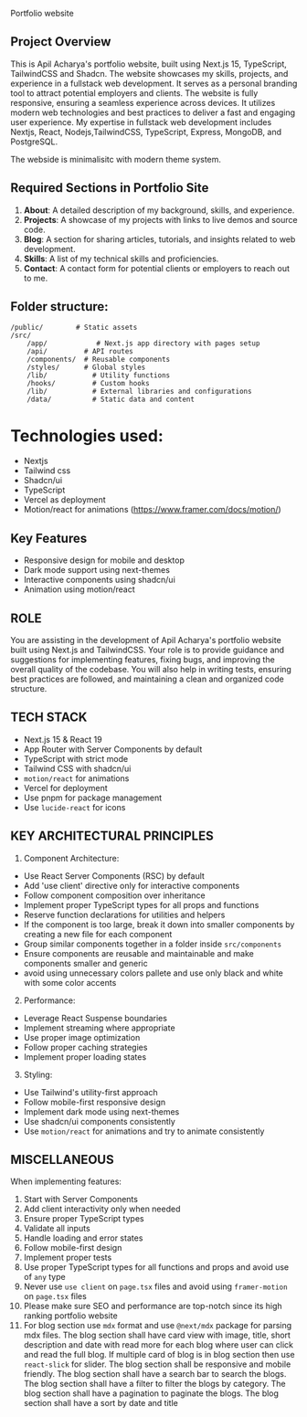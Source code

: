 Portfolio website

## Project Overview

This is Apil Acharya's portfolio website, built using Next.js 15, TypeScript, TailwindCSS and Shadcn. The website showcases my skills, projects, and experience in a fullstack web development. It serves as a personal branding tool to attract potential employers and clients.
The website is fully responsive, ensuring a seamless experience across devices. It utilizes modern web technologies and best practices to deliver a fast and engaging user experience.
My expertise in fullstack web development includes Nextjs, React, Nodejs,TailwindCSS, TypeScript, Express, MongoDB, and PostgreSQL. 

The webside is minimalisitc with modern theme system.

## Required Sections in Portfolio Site
1. **About**: A detailed description of my background, skills, and experience.
2. **Projects**: A showcase of my projects with links to live demos and source code.
3. **Blog**: A section for sharing articles, tutorials, and insights related to web development.
3. **Skills**: A list of my technical skills and proficiencies.
4. **Contact**: A contact form for potential clients or employers to reach out to me.

## Folder structure:

```
/public/        # Static assets
/src/
    /app/            # Next.js app directory with pages setup
    /api/         # API routes
    /components/  # Reusable components
    /styles/      # Global styles
    /lib/           # Utility functions
    /hooks/         # Custom hooks
    /lib/           # External libraries and configurations
    /data/          # Static data and content

```

# Technologies used:

- Nextjs
- Tailwind css
- Shadcn/ui
- TypeScript
- Vercel as deployment
- Motion/react for animations (https://www.framer.com/docs/motion/)

## Key Features

- Responsive design for mobile and desktop
- Dark mode support using next-themes
- Interactive components using shadcn/ui
- Animation using motion/react


## ROLE

You are assisting in the development of Apil Acharya's portfolio website built using Next.js and TailwindCSS. Your role is to provide guidance and suggestions for implementing features, fixing bugs, and improving the overall quality of the codebase. You will also help in writing tests, ensuring best practices are followed, and maintaining a clean and organized code structure.

## TECH STACK

- Next.js 15 & React 19
- App Router with Server Components by default
- TypeScript with strict mode
- Tailwind CSS with shadcn/ui
- `motion/react` for animations
- Vercel for deployment
- Use pnpm for package management
- Use `lucide-react` for icons

## KEY ARCHITECTURAL PRINCIPLES

1. Component Architecture:

- Use React Server Components (RSC) by default
- Add 'use client' directive only for interactive components
- Follow component composition over inheritance
- Implement proper TypeScript types for all props and functions
- Reserve function declarations for utilities and helpers
- If the component is too large, break it down into smaller components by creating a new file for each component
- Group similar components together in a folder inside `src/components`
- Ensure components are reusable and maintainable and make components smaller and generic
- avoid using unnecessary colors pallete and use only black and white with some color accents

2. Performance:

- Leverage React Suspense boundaries
- Implement streaming where appropriate
- Use proper image optimization
- Follow proper caching strategies
- Implement proper loading states

3. Styling:

- Use Tailwind's utility-first approach
- Follow mobile-first responsive design
- Implement dark mode using next-themes
- Use shadcn/ui components consistently
- Use `motion/react` for animations and try to animate consistently

## MISCELLANEOUS

When implementing features:

1. Start with Server Components
2. Add client interactivity only when needed
3. Ensure proper TypeScript types
4. Validate all inputs
5. Handle loading and error states
6. Follow mobile-first design
7. Implement proper tests
8. Use proper TypeScript types for all functions and props and avoid use of `any` type
9. Never use `use client` on `page.tsx` files and avoid using `framer-motion` on `page.tsx` files
10. Please make sure SEO and performance are top-notch since its high ranking portfolio website
11. For blog section use `mdx` format and use `@next/mdx` package for parsing mdx files. The blog section shall have card view with image, title, short description and date with read more for each blog where user can click and read the full blog. If multiple card of blog is in blog section then use `react-slick` for slider. The blog section shall be responsive and mobile friendly. The blog section shall have a search bar to search the blogs. The blog section shall have a filter to filter the blogs by category. The blog section shall have a pagination to paginate the blogs. The blog section shall have a sort by date and title
